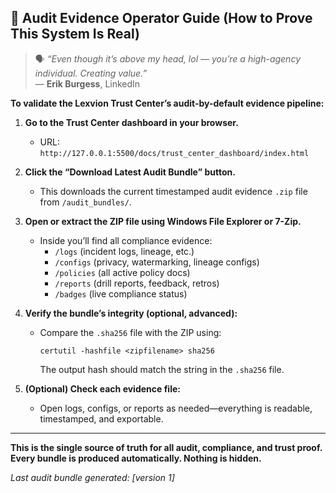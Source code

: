 ## 🚦 Audit Evidence Operator Guide (How to Prove This System Is Real)

> 🗣️ *“Even though it’s above my head, lol — you’re a high-agency individual. Creating value.”*  
> — **Erik Burgess**, LinkedIn

**To validate the Lexvion Trust Center’s audit-by-default evidence pipeline:**

1. **Go to the Trust Center dashboard in your browser.**
   - URL: `http://127.0.0.1:5500/docs/trust_center_dashboard/index.html`

2. **Click the “Download Latest Audit Bundle” button.**
   - This downloads the current timestamped audit evidence `.zip` file from `/audit_bundles/`.

3. **Open or extract the ZIP file using Windows File Explorer or 7-Zip.**
   - Inside you’ll find all compliance evidence:  
     - `/logs` (incident logs, lineage, etc.)
     - `/configs` (privacy, watermarking, lineage configs)
     - `/policies` (all active policy docs)
     - `/reports` (drill reports, feedback, retros)
     - `/badges` (live compliance status)

4. **Verify the bundle’s integrity (optional, advanced):**
   - Compare the `.sha256` file with the ZIP using:
     ```
     certutil -hashfile <zipfilename> sha256
     ```
     The output hash should match the string in the `.sha256` file.

5. **(Optional) Check each evidence file:**
   - Open logs, configs, or reports as needed—everything is readable, timestamped, and exportable.

---

**This is the single source of truth for all audit, compliance, and trust proof. Every bundle is produced automatically. Nothing is hidden.**

*Last audit bundle generated: [version 1]*



